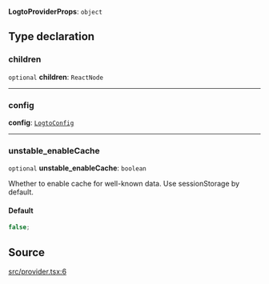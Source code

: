 **LogtoProviderProps**: `object`

## Type declaration

### children

`optional` **children**: `ReactNode`

---

### config

**config**: [`LogtoConfig`](type-alias.LogtoConfig.md)

---

### unstable_enableCache

`optional` **unstable_enableCache**: `boolean`

Whether to enable cache for well-known data. Use sessionStorage by default.

#### Default

```ts
false;
```

## Source

[src/provider.tsx:6](https://github.com/logto-io/js/blob/54d7193/packages/react/src/provider.tsx#L6)
